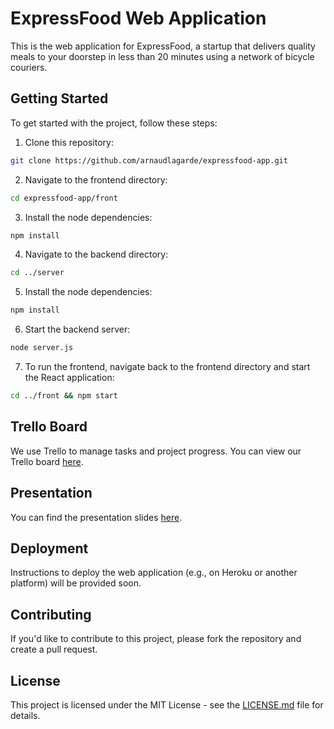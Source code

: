# ExpressFood Web Application

This is the web application for ExpressFood, a startup that delivers quality meals to your doorstep in less than 20 minutes using a network of bicycle couriers.

## Getting Started

To get started with the project, follow these steps:

1. Clone this repository: 
```bash
git clone https://github.com/arnaudlagarde/expressfood-app.git
```
2. Navigate to the frontend directory:
```bash
cd expressfood-app/front
```
3. Install the node dependencies:
```bash
npm install
```
4. Navigate to the backend directory:
```bash
cd ../server
```
5. Install the node dependencies:
```bash
npm install
```
6. Start the backend server:
```bash
node server.js
```
7. To run the frontend, navigate back to the frontend directory and start the React application:
```bash
cd ../front && npm start
```


## Trello Board

We use Trello to manage tasks and project progress. You can view our Trello board [here](https://trello.com/b/Z2piiETa/gestion-de-projet-m%C3%A9thode-moscow).

## Presentation

You can find the presentation slides [here](https://view.genial.ly/652511638718a5001161f794/guide-web-guide).

## Deployment

Instructions to deploy the web application (e.g., on Heroku or another platform) will be provided soon.

## Contributing

If you'd like to contribute to this project, please fork the repository and create a pull request.

## License

This project is licensed under the MIT License - see the [LICENSE.md](LICENSE.md) file for details.
